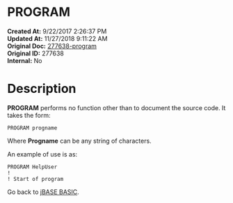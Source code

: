 # PROGRAM

**Created At:** 9/22/2017 2:26:37 PM  
**Updated At:** 11/27/2018 9:11:22 AM  
**Original Doc:** [277638-program](https://docs.jbase.com/36868-jbase-basic/277638-program)  
**Original ID:** 277638  
**Internal:** No  


# Description

**PROGRAM** performs no function other than to document the source code. It takes the form:

```
PROGRAM progname
```

Where **Progname** can be any string of characters.

An example of use is as:

```
PROGRAM HelpUser
!
! Start of program
```



Go back to [jBASE BASIC](./../jbase-basic-programmers-reference-guide).
